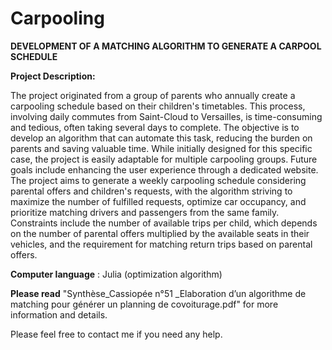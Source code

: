 # Carpooling

**DEVELOPMENT OF A MATCHING ALGORITHM TO GENERATE A CARPOOL SCHEDULE**


**Project Description:**

The project originated from a group of parents who annually create a carpooling schedule based on their children's timetables. This process, involving daily commutes from Saint-Cloud to Versailles, is time-consuming and tedious, often taking several days to complete. The objective is to develop an algorithm that can automate this task, reducing the burden on parents and saving valuable time. While initially designed for this specific case, the project is easily adaptable for multiple carpooling groups. Future goals include enhancing the user experience through a dedicated website. The project aims to generate a weekly carpooling schedule considering parental offers and children's requests, with the algorithm striving to maximize the number of fulfilled requests, optimize car occupancy, and prioritize matching drivers and passengers from the same family. Constraints include the number of available trips per child, which depends on the number of parental offers multiplied by the available seats in their vehicles, and the requirement for matching return trips based on parental offers.


**Computer language** : Julia (optimization algorithm)

**Please read** "Synthèse_Cassiopée n°51 _Elaboration d’un algorithme de matching pour générer un planning de covoiturage.pdf" for more information and details.

Please feel free to contact me if you need any help.
